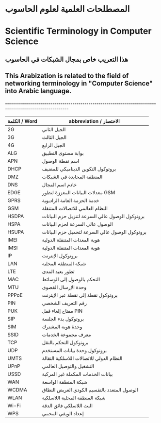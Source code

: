 #  المصطلحات العلمية لعلوم الحاسوب
# Scientific Terminology in Computer Science


## هذا التعريب خاص بمجال الشبكات في الحاسوب
## This Arabization is related to the field of networking terminology in "Computer Science" into Arabic language.


#### ------------------------------------------------------------------------------------------------------------
الكلمة / Word | abbreviation / الاختصار
--------------|----------------------
2G | الجيل الثاني
3G | الجيل الثالث
4G | الجيل الرابع
ALG | بوابة مستوى التطبيق
APN | اسم نقطة الوصول
DHCP | بروتوكول التكوين الديناميكي للمضيف
DMZ | المنطقة المحايدة في الشبكات
DNS | خادم اسم المجال
EDGE | معدلات البيانات المعززة لتطور GSM
GPRS | خدمة الحزمة العامة الراديوية 
GSM | النظام العالمي للاتصالات المتنقلة
HSDPA | بروتوكول الوصول عالي السرعة لتنزيل حزم البيانات
HSPA | الوصول عالي السرعة لحزم البيانات
HSUPA | بروتوكول الوصول عالي السرعة لتحميل حزم البيانات
IMEI | هوية المعدات المتنقلة الدولية
IMSI | هوية المعدات المتنقلة الدولية
IP | بروتوكول الإنترنت
LAN | شبكة المنطقة المحلية
LTE | تطور بعيد المدى
MAC | التحكم بالوصول إلى الوسائط
MTU | وحدة الإرسال القصوى
PPPoE | بروتوكول نقطة إلى نقطة عبر الإيثرنت
PIN | رقم التعريف الشخصي 
PUK | مفتاح إلغاء قفل PIN
SIP | بروتوكول بدء الجلسة
SIM | وحدة هوية المشترك
SSID | معرف مجموعة الخدمات
TCP | بروتوكول التحكم بالنقل
UDP | بروتوكول وحدة بيانات المستخدم
UMTS | النظام الدولي للاتصالات اللاسلكية النقالة
UPnP | التشغيل والتوصيل العالمي
USSD | بيانات الخدمات المكملة غير المركبة
WAN | شبكة المنطقة الواسعة
WCDMA | الوصول المتعدد بالتقسيم الكودي العريض النطاق
WLAN | شبكة المنطقة المحلية اللاسلكية
Wi-Fi | البث اللاسلكي فائق الدقة
WPS | إعداد الويفي المحمي 

